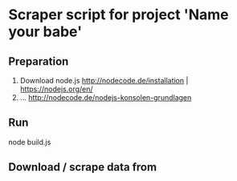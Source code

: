 Scraper script for project 'Name your babe'
===========================================

Preparation
-----------

1. Download node.js http://nodecode.de/installation | https://nodejs.org/en/
2. ... http://nodecode.de/nodejs-konsolen-grundlagen

Run
---

node build.js

Download / scrape data from
---------------------------

